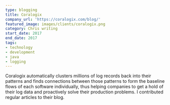 ```yaml
---
type: blogging
title: Coralogix
company_url: 'https://coralogix.com/blog/'
featured_image: images/clients/coralogix.png
category: Chris writing
start_date: 2017
end_date: 2017
tags:
- technology
- development
- java
- logging
---
```


Coralogix automatically clusters millions of log records back into their patterns and finds connections between those patterns to form the baseline flows of each software individually, thus helping companies to get a hold of their log data and proactively solve their production problems. I contributed regular articles to their blog.
